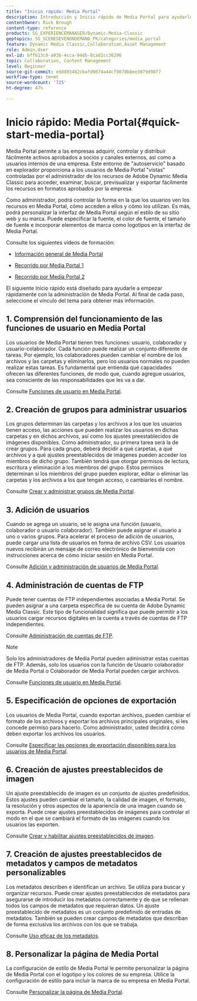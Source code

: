 ```yaml
---
title: "Inicio rápido: Media Portal"
description: Introducción y Inicio rápido de Media Portal para ayudarle a ponerse en marcha rápidamente con las técnicas y la administración de Media Portal en Adobe Dynamic Media Classic.
contentOwner: Rick Brough
content-type: reference
products: SG_EXPERIENCEMANAGER/Dynamic-Media-Classic
geptopics: SG_SCENESEVENONDEMAND_PK/categories/media_portal
feature: Dynamic Media Classic,Collaboration,Asset Management
role: Admin,User
exl-id: bff613c8-a93b-4cca-94db-8cad1cc36296
topic: Collaboration, Content Management
level: Beginner
source-git-commit: edd893482cbafd9674a44cf9878b8ee3079d98f7
workflow-type: tm+mt
source-wordcount: '725'
ht-degree: 47%

---
```


# Inicio rápido: Media Portal{#quick-start-media-portal}

Media Portal permite a las empresas adquirir, controlar y distribuir fácilmente activos aprobados a socios y canales externos, así como a usuarios internos de una empresa. Este entorno de &quot;autoservicio&quot; basado en explorador proporciona a los usuarios de Media Portal &quot;vistas&quot; controladas por el administrador de los recursos de Adobe Dynamic Media Classic para acceder, examinar, buscar, previsualizar y exportar fácilmente los recursos en formatos aprobados por la empresa.

Como administrador, podrá controlar la forma en la que los usuarios ven los recursos en Media Portal, cómo acceden a ellos y cómo los utilizan. Es más, podrá personalizar la interfaz de Media Portal según el estilo de su sitio web y su marca. Puede especificar la fuente, el color de fuente, el tamaño de fuente e incorporar elementos de marca como logotipos en la interfaz de Media Portal.

Consulte los siguientes vídeos de formación:

* [Información general de Media Portal](https://s7d5.scene7.com/s7viewers/html5/VideoViewer.html?videoserverurl=https://s7d5.scene7.com/is/content/&amp;emailurl=https://s7d5.scene7.com/s7/emailFriend&amp;serverUrl=https://s7d5.scene7.com/is/image/&amp;config=Scene7SharedAssets/Universal_HTML5_Video&amp;contenturl=https://s7d5.scene7.com/skins/&amp;asset=S7tutorials/544_mp_overview1_converted%20renamed_Done-AVS)

* [Recorrido por Media Portal 1](https://s7d5.scene7.com/s7viewers/html5/VideoViewer.html?videoserverurl=https://s7d5.scene7.com/is/content/&amp;emailurl=https://s7d5.scene7.com/s7/emailFriend&amp;serverUrl=https://s7d5.scene7.com/is/image/&amp;config=Scene7SharedAssets/Universal_HTML5_Video&amp;contenturl=https://s7d5.scene7.com/skins/&amp;asset=S7tutorials/545_mp_tour1_user_converted%20renamed_Done-AVS)

* [Recorrido por Media Portal 2](https://s7d5.scene7.com/s7viewers/html5/VideoViewer.html?videoserverurl=https://s7d5.scene7.com/is/content/&amp;emailurl=https://s7d5.scene7.com/s7/emailFriend&amp;serverUrl=https://s7d5.scene7.com/is/image/&amp;config=Scene7SharedAssets/Universal_HTML5_Video&amp;contenturl=https://s7d5.scene7.com/skins/&amp;asset=S7tutorials/546_mp_tour2_admin_converted%20renamed_Done-AVS)

El siguiente Inicio rápido está diseñado para ayudarle a empezar rápidamente con la administración de Media Portal. Al final de cada paso, seleccione el vínculo del tema para obtener más información.

## 1. Comprensión del funcionamiento de las funciones de usuario en Media Portal

Los usuarios de Media Portal tienen tres funciones: usuario, colaborador y usuario-colaborador. Cada función puede realizar un conjunto diferente de tareas. Por ejemplo, los colaboradores pueden cambiar el nombre de los archivos y las carpetas y eliminarlos, pero los usuarios normales no pueden realizar estas tareas. Es fundamental que entienda qué capacidades ofrecen las diferentes funciones, de modo que, cuando agregue usuarios, sea consciente de las responsabilidades que les va a dar.

Consulte [Funciones de usuario en Media Portal](media-portal-user-roles.md#media_portal_user_roles).

## 2. Creación de grupos para administrar usuarios

Los grupos determinan las carpetas y los archivos a los que los usuarios tienen acceso, las acciones que pueden realizar los usuarios en dichas carpetas y en dichos archivos, así como los ajustes preestablecidos de imágenes disponibles. Como administrador, su primera tarea será la de crear grupos. Para cada grupo, deberá decidir a qué carpetas, a qué archivos y a qué ajustes preestablecidos de imágenes pueden acceder los miembros de dicho grupo. También tendrá que otorgar permisos de lectura, escritura y eliminación a los miembros del grupo. Estos permisos determinan si los miembros del grupo pueden explorar, editar o eliminar las carpetas y los archivos a los que tengan acceso, o cambiarles el nombre.

Consulte [Crear y administrar grupos de Media Portal](creating-media-portal-groups.md#creating_and_managing_media_portal_groups).

## 3. Adición de usuarios

Cuando se agrega un usuario, se le asigna una función (usuario, colaborador o usuario colaborador). También puede asignar el usuario a uno o varios grupos. Para acelerar el proceso de adición de usuarios, puede cargar una lista de usuarios en forma de archivo CSV. Los usuarios nuevos recibirán un mensaje de correo electrónico de bienvenida con instrucciones acerca de cómo iniciar sesión en Media Portal.

Consulte [Adición y administración de usuarios de Media Portal](adding-media-portal-users.md#adding_and_managing_media_portal_users).

## 4. Administración de cuentas de FTP

Puede tener cuentas de FTP independientes asociadas a Media Portal. Se pueden asignar a una carpeta específica de su cuenta de Adobe Dynamic Media Classic. Este tipo de funcionalidad significa que puede permitir a los usuarios cargar recursos digitales en la cuenta a través de cuentas de FTP independientes.

Consulte [Administración de cuentas de FTP](ftp-accounts.md#managing_ftp_accounts).

>[!NOTE]
>
>Solo los administradores de Media Portal pueden administrar estas cuentas de FTP. Además, solo los usuarios con la función de Usuario colaborador de Media Portal o Colaborador de Media Portal pueden cargar archivos.

Consulte [Funciones de usuario en Media Portal](media-portal-user-roles.md#media_portal_user_roles).

## 5. Especificación de opciones de exportación

Los usuarios de Media Portal, cuando exportan archivos, pueden cambiar el formato de los archivos y exportar los archivos principales originales, si les concede permiso para hacerlo. Como administrador, usted decidirá cómo deben exportar los archivos los usuarios. 

Consulte [Especificar las opciones de exportación disponibles para los usuarios de Media Portal](specifying-export-options-available-media.md#specifying_export_options_available_to_media_portal_users).

## 6. Creación de ajustes preestablecidos de imagen

Un ajuste preestablecido de imagen es un conjunto de ajustes predefinidos. Estos ajustes pueden cambiar el tamaño, la calidad de imagen, el formato, la resolución y otros aspectos de la apariencia de una imagen cuando se exporta. Puede crear ajustes preestablecidos de imágenes para controlar el modo en el que se cambiará el formato de las imágenes cuando los usuarios las exporten. 

Consulte [Crear y habilitar ajustes preestablecidos de imagen](creating-enabling-image-presets.md#creating_and_enabling_image_presets).

## 7. Creación de ajustes preestablecidos de metadatos y campos de metadatos personalizables

Los metadatos describen e identifican un archivo. Se utiliza para buscar y organizar recursos. Puede crear ajustes preestablecidos de metadatos para asegurarse de introducir los metadatos correctamente y de que se rellenan todos los campos de metadatos que requieran datos. Un ajuste preestablecido de metadatos es un conjunto predefinido de entradas de metadatos. También se pueden crear campos de metadatos que describan de forma exclusiva los archivos con los que se trabaja. 

Consulte [Uso eficaz de los metadatos](making-efficient-metadata.md#making_more_efficient_use_of_metadata).

## 8. Personalizar la página de Media Portal

La configuración de estilo de Media Portal le permite personalizar la página de Media Portal con el logotipo y los colores de su empresa. Utilice la configuración de estilo para incluir la marca de su empresa en Media Portal.

Consulte [Personalizar la página de Media Portal](customizing-media-portal-screen.md#customizing_the_media_portal_screen).
